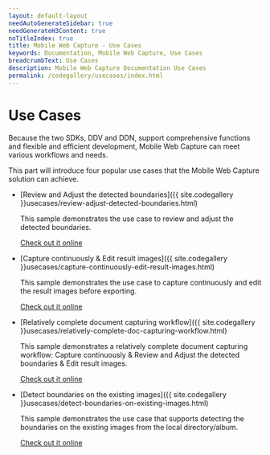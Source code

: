 ```yaml
---
layout: default-layout
needAutoGenerateSidebar: true
needGenerateH3Content: true
noTitleIndex: true
title: Mobile Web Capture - Use Cases
keywords: Documentation, Mobile Web Capture, Use Cases
breadcrumbText: Use Cases
description: Mobile Web Capture Documentation Use Cases 
permalink: /codegallery/usecases/index.html
---
```


# Use Cases

Because the two SDKs, DDV and DDN, support comprehensive functions and flexible and efficient development, Mobile Web Capture can meet various workflows and needs. 

This part will introduce four popular use cases that the Mobile Web Capture solution can achieve.

- [Review and Adjust the detected boundaries]({{ site.codegallery }}usecases/review-adjust-detected-boundaries.html)

    This sample demonstrates the use case to review and adjust the detected boundaries.

    [Check out it online](https://dynamsoft.github.io/mobile-web-capture/samples/review-adjust-detected-boundaries/)

- [Capture continuously & Edit result images]({{ site.codegallery }}usecases/capture-continuously-edit-result-images.html)

    This sample demonstrates the use case to capture continuously and edit the result images before exporting.

    [Check out it online](https://dynamsoft.github.io/mobile-web-capture/samples/capture-continuously-edit-result-images/)

- [Relatively complete document capturing workflow]({{ site.codegallery }}usecases/relatively-complete-doc-capturing-workflow.html)

    This sample demonstrates a relatively complete document capturing workflow: Capture continuously & Review and Adjust the detected boundaries & Edit result images.

    [Check out it online](https://dynamsoft.github.io/mobile-web-capture/samples/relatively-complete-doc-capturing-workflow/)

- [Detect boundaries on the existing images]({{ site.codegallery }}usecases/detect-boundaries-on-existing-images.html)

    This sample demonstrates the use case that supports detecting the boundaries on the existing images from the local directory/album. 

    [Check out it online](https://dynamsoft.github.io/mobile-web-capture/samples/detect-boundaries-on-existing-images/)
